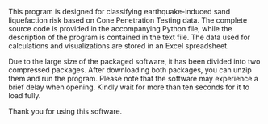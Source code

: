 This program is designed for classifying earthquake-induced sand liquefaction risk based on Cone Penetration Testing data. The complete source code is provided in the accompanying Python file, while the description of the program is contained in the text file. The data used for calculations and visualizations are stored in an Excel spreadsheet.

Due to the large size of the packaged software, it has been divided into two compressed packages. After downloading both packages, you can unzip them and run the program. Please note that the software may experience a brief delay when opening. Kindly wait for more than ten seconds for it to load fully.

Thank you for using this software.
